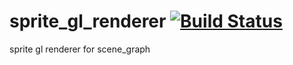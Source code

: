 sprite_gl_renderer [![Build Status](https://travis-ci.org/nathanfaucett/rs-sprite_gl_renderer.svg?branch=master)](https://travis-ci.org/nathanfaucett/rs-sprite_gl_renderer)
=====

sprite gl renderer for scene_graph
